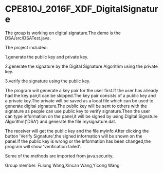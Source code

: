 # CPE810J_2016F_XDF_DigitalSignature
The group is working on digital signature.The demo is the DSA/src/DSATest.java.

The project included:

1.generate the public key and private key.

2.generate the signature by the Digital Signature Algorithm using the private key.

3.verify the signature using the public key.

The program will generate a key pair for the user first.If the user has already had the key pair,it can be skipped.The key pair consists of a public key and a private key.The private will be saved as a local file which can be used to generate digital signature.The public key will be sent to others with the signature as people can use public key to verify signature.Then the user can type information on the panel,it will be signed by using Digital Signature Algorithm('DSA') and generate the file mysignature.dat.

The receiver will get the public key and the file myinfo.After clicking the button 'Verify Signature',the signed information will be shown on the panel.If the public key is wrong or the information has been changed,the program will show 'verification failed'.

Some of the methods are imported from java.security.

Group member:
Fulong Wang,Xincan Wang,Yicong Wang
